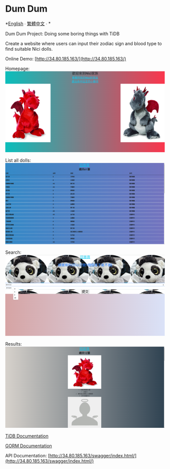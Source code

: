# Dum Dum

*[English](/docs/README-en.md) ∙ [繁體中文](README.md) ∙ *

Dum Dum Project: Doing some boring things with TiDB

Create a website where users can input their zodiac sign and blood type to find suitable Nici dolls.

Online Demo: [http://34.80.185.163/](http://34.80.185.163/)

Homepage:
![Homepage](test1.png)

List all dolls:
![List all dolls](test2.png)

Search:
![Search](test3.png)

Results:
![Results](test4.png)

[TiDB Documentation](https://docs.pingcap.com/en/)

[GORM Documentation](https://gorm.io/en-US/)

API Documentation: [http://34.80.185.163/swagger/index.html/](http://34.80.185.163/swagger/index.html/)

